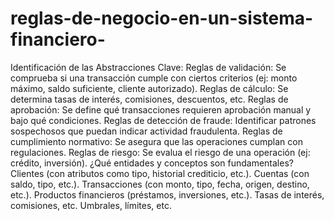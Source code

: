 # reglas-de-negocio-en-un-sistema-financiero-

Identificación de las Abstracciones Clave:
Reglas de validación: Se comprueba si una transacción cumple con ciertos criterios (ej: monto máximo, saldo suficiente, cliente autorizado).
Reglas de cálculo: Se determina tasas de interés, comisiones, descuentos, etc.
Reglas de aprobación: Se define qué transacciones requieren aprobación manual y bajo qué condiciones.
Reglas de detección de fraude: Identificar patrones sospechosos que puedan indicar actividad fraudulenta.
Reglas de cumplimiento normativo: Se asegura que las operaciones cumplan con regulaciones.
Reglas de riesgo: Se evalua el riesgo de una operación (ej: crédito, inversión).
¿Qué entidades y conceptos son fundamentales?
Clientes (con atributos como tipo, historial crediticio, etc.).
Cuentas (con saldo, tipo, etc.).
Transacciones (con monto, tipo, fecha, origen, destino, etc.).
Productos financieros (préstamos, inversiones, etc.).
Tasas de interés, comisiones, etc.
Umbrales, límites, etc.

